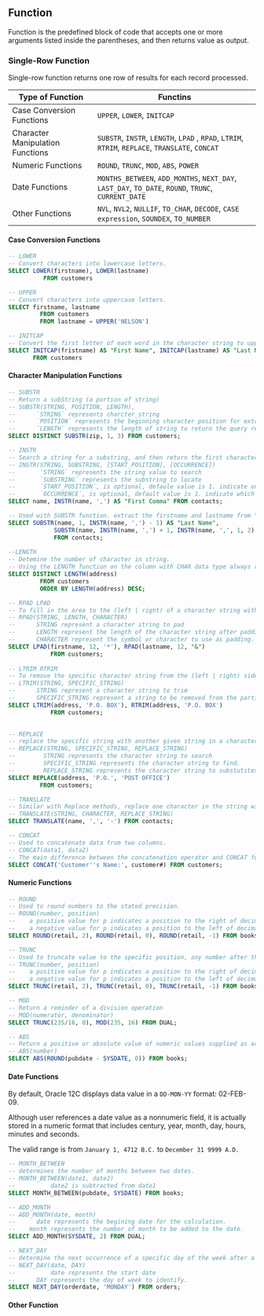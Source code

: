 ## Function

Function is the predefined block of code that accepts one or more arguments listed inside the parentheses, and then returns value as output.



### Single-Row Function

Single-row function returns one row of results for each record processed.

| Type of Function                 | Functins                                                     |
| -------------------------------- | ------------------------------------------------------------ |
| Case Conversion Functions        | `UPPER`,  `LOWER`,  `INITCAP`                                |
| Character Manipulation Functions | `SUBSTR`,  `INSTR`,  `LENGTH`,  `LPAD` , `RPAD`, `LTRIM`, `RTRIM`, `REPLACE`, `TRANSLATE`, `CONCAT` |
| Numeric Functions                | `ROUND`, `TRUNC`, `MOD`, `ABS`, `POWER`                      |
| Date Functions                   | `MONTHS_BETWEEN`, `ADD_MONTHS`, `NEXT_DAY`, `LAST_DAY`, `TO_DATE`, `ROUND`, `TRUNC`, `CURRENT_DATE` |
| Other Functions                  | `NVL`, `NVL2`, `NULLIF`, `TO_CHAR`, `DECODE`, `CASE expression`, `SOUNDEX`, `TO_NUMBER` |



#### Case Conversion Functions

```sql
-- LOWER
-- Convert characters into lowercase letters.
SELECT LOWER(firstname), LOWER(lastname)
		  FROM customers

-- UPPER
-- Convert characters into uppercase letters.
SELECT firstname, lastname
		 FROM customers
		 FROM lastname = UPPER('NELSON')

-- INITCAP
-- Convert the first letter of each word in the character string to uppercase and remaining characters into lowercase
SELECT INITCAP(fristname) AS "First Name", INITCAP(lastname) AS "Last Name"
	   FROM customers
```



#### Character Manipulation Functions

```sql
-- SUBSTR
-- Return a subString (a portion of string)
-- SUBSTR(STRING, POSITION, LENGTH),  
--      `STRING` represents charcter_string
--      `POSITION` represents the beginning character position for extraction (the first index is 1)
--      `LENGTH` represents the length of string to return the query results.
SELECT DISTINCT SUBSTR(zip, 1, 3) FROM customers;

-- INSTR
-- Search a string for a substring, and then return the first character position in which the substring is found. if the substring does not exist in the string value, 0 is returned.
-- INSTR(STRING, SUBSTRING, [START_POSITION], [OCCURRENCE])
--       `STRING` represents the string value to search
--       `SUBSTRING` represents the substring to locate
--       `START_POSITION`, is optional, defaule value is 1. indicate on which character of the string the search should begin
--       `OCCURRENCE`, is optional, default value is 1. indicate which is the instance of search value to locate (the first occurrence, the second occurrence).
SELECT name, INSTR(name, ',') AS "First Comma" FROM contacts;

-- Used with SUBSTR function. extract the firstname and lastname from "Crew,Ben,352-555-3638"
SELECT SUBSTR(name, 1, INSTR(name, ',') - 1) AS "Last Name", 
			 SUBSTR(name, INSTR(name, ',') + 1, INSTR(name, ',', 1, 2) - INSTR(name, ',') - 1) AS "Last Name"
			 FROM contacts;
			 
--LENGTH
-- Detemine the number of character in string.
-- Using the LENGTH function on the column with CHAR data type always return the total size of this column.
SELECT DISTINCT LENGTH(address)
		 FROM customers 
		 ORDER BY LENGTH(address) DESC;

-- RPAD LPAD
-- To fill in the area to the (left | right) of a character string with a specific character.
-- RPAD(STRING, LENGTH, CHARACTER)
--      STRING represent a character string to pad
--      LENGTH represent the length of the character string after padding
--      CHARACTER represent the symbol or character to use as padding.
SELECT LPAD(firstname, 12, '*'), RPAD(lastname, 12, "&")
			FROM customers;
			
-- LTRIM RTRIM
-- To remove the specific character string from the (left | right) side of a character string.
-- LTRIM(STRING, SPECIFIC_STRING)
--      STRING represent a character string to trim
--      SPECIFIC_STRING represent a string to be removed from the particular side of data.
SELECT LTRIM(address, 'P.O. BOX'), RTRIM(address, 'P.O. BOX')
			FROM customers;
			

-- REPLACE
-- replace the specific string with another given string in a character string.
-- REPLACE(STRING, SPECIFIC_STRING, REPLACE_STRING)
--        STRING represents the character string to search
--        SPECIFIC_STRING represents the character string to find.
--        REPLACE_STRING represents the character string to substutites for STRING
SELECT REPLACE(address, 'P.O.', 'POST OFFICE')
		 FROM customers;

-- TRANSLATE
-- Similar with Replace methods, replace one character in the string with a new value.
-- TRANSLATE(STRING, CHARACTER, REPLACE_STRING)
SELECT TRANSLATE(name, ',', '-') FROM contacts;

-- CONCAT
-- Used to concatenate data from two columns.
-- CONCAT(data1, data2)
-- The main difference between the concatenation operator and CONCAT function is that you can only combine any long lists of columns and string literal with concatenation operator, but not only two columns with CONCAT function.
SELECT CONCAT('Customer''s Name:', customer#) FROM customers;
```



#### Numeric Functions

```sql
-- ROUND
-- Used to round numbers to the stated precision.
-- ROUND(number, position)
--    a positive value for p indicates a position to the right of decimal
--    a negative value for p indicates a position to the left of decimal
SELECT ROUND(retail, 2), ROUND(retail, 0), ROUND(retail, -1) FROM books;

-- TRUNC
-- Used to truncate value to the specific position, any number after that position will be removed simply.
-- TRUNC(number, position)
--    a positive value for p indicates a position to the right of decimal
--    a negative value for p indicates a position to the left of decimal
SELECT TRUNC(retail, 2), TRUNC(retail, 0), TRUNC(retail, -1) FROM books;

-- MOD
-- Return a reminder of a division operation
-- MOD(numerator, denominator)
SELECT TRUNC(235/16, 0), MOD(235, 16) FROM DUAL;

-- ABS
-- Return a positive or absolute value of numeric values supplied as arguments.
-- ABS(number)
SELECT ABS(ROUND(pubdate - SYSDATE, 0)) FROM books;
```



#### Date Functions

By default, Oracle 12C displays data value in a `DD-MON-YY` format: 02-FEB-09.

Although user references a date value as a nonnumeric field, it is actually stored in a numeric format that includes century, year, month, day, hours, minutes and seconds.

The valid range is from `January 1, 4712 B.C.` to `December 31 9999 A.D.`

```sql
-- MONTH_BETWEEN
-- determines the number of months between two dates.
-- MONTH_BETWEEN(date1, date2)
--   		date2 is subtracted from date1
SELECT MONTH_BETWEEN(pubdate, SYSDATE) FROM books;

-- ADD_MONTH
-- ADD_MONTH(date, month)
--		date represents the begining date for the calculation.
--    month represents the number of month to be added to the date.
SELECT ADD_MONTH(SYSDATE, 2) FROM DUAL;

-- NEXT_DAY
-- determine the next occurrence of a specific day of the week after a given day
-- NEXT_DAY(date, DAY)
--			date represents the start date
--      DAY represents the day of week to identify.
SELECT NEXT_DAY(orderdate, 'MONDAY') FROM orders;
```



#### Other Function

